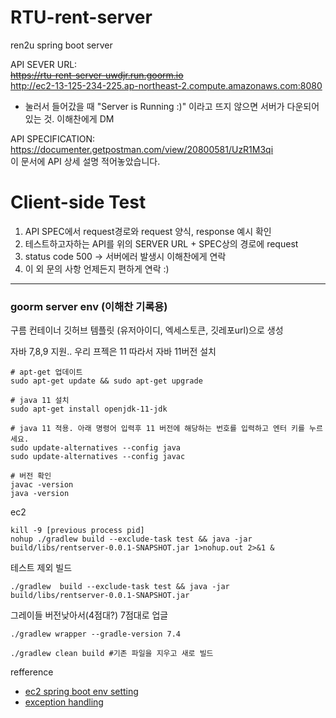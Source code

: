 # RTU-rent-server
ren2u spring boot server

API SEVER URL:  
~~https://rtu-rent-server-uwdjr.run.goorm.io~~  
http://ec2-13-125-234-225.ap-northeast-2.compute.amazonaws.com:8080
- 눌러서 들어갔을 때 "Server is Running :)" 이라고 뜨지 않으면 서버가 다운되어 있는 것. 이해찬에게 DM

API SPECIFICATION:   
https://documenter.getpostman.com/view/20800581/UzR1M3qi  
이 문서에 API 상세 설명 적어놓았습니다.

# Client-side Test
1. API SPEC에서 request경로와 request 양식, response 예시 확인
2. 테스트하고자하는 API를 위의 SERVER URL + SPEC상의 경로에 request
3. status code 500 -> 서버에러 발생시 이해찬에게 연락
4. 이 외 문의 사항 언제든지 편하게 연락 :)


---
### goorm server env (이해찬 기록용)
구름 컨테이너 깃허브 템플릿 (유저아이디, 엑세스토큰, 깃레포url)으로 생성

자바 7,8,9 지원.. 우리 프젝은 11 따라서 자바 11버전 설치
```
# apt-get 업데이트
sudo apt-get update && sudo apt-get upgrade

# java 11 설치
sudo apt-get install openjdk-11-jdk

# java 11 적용. 아래 명령어 입력후 11 버전에 해당하는 번호를 입력하고 엔터 키를 누르세요.
sudo update-alternatives --config java
sudo update-alternatives --config javac

# 버전 확인
javac -version
java -version
```

ec2
```
kill -9 [previous process pid]
nohup ./gradlew build --exclude-task test && java -jar build/libs/rentserver-0.0.1-SNAPSHOT.jar 1>nohup.out 2>&1 &
```

테스트 제외 빌드
```
./gradlew  build --exclude-task test && java -jar build/libs/rentserver-0.0.1-SNAPSHOT.jar
```

그레이들 버전낮아서(4점대?) 7점대로 업글
```
./gradlew wrapper --gradle-version 7.4
```

```
./gradlew clean build #기존 파일을 지우고 새로 빌드
```

refference
- [ec2 spring boot env setting](https://velog.io/@nefertiri/AWS-EC2%EB%A1%9C-%EC%84%9C%EB%B2%84-%EB%A7%8C%EB%93%A4%EA%B8%B0)
- [exception handling](https://bcp0109.tistory.com/303)

